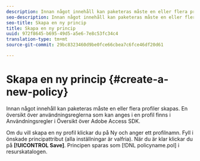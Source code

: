 ```yaml
---
description: Innan något innehåll kan paketeras måste en eller flera profiler skapas. En översikt över användningsreglerna som kan anges i en profil finns i Användningsregler i Översikt över Adobe Access SDK.
seo-description: Innan något innehåll kan paketeras måste en eller flera profiler skapas. En översikt över användningsreglerna som kan anges i en profil finns i Användningsregler i Översikt över Adobe Access SDK.
seo-title: Skapa en ny princip
title: Skapa en ny princip
uuid: 972f8645-b695-49d5-a5e6-7e8c53fc34c4
translation-type: tm+mt
source-git-commit: 29bc8323460d9be0fce66cbea7c6fce46df20d61

---
```



# Skapa en ny princip {#create-a-new-policy}

Innan något innehåll kan paketeras måste en eller flera profiler skapas. En översikt över användningsreglerna som kan anges i en profil finns i Användningsregler i Översikt över Adobe Access SDK.

Om du vill skapa en ny profil klickar du på Ny och anger ett profilnamn. Fyll i önskade principattribut (alla inställningar är valfria). När du är klar klickar du på **[!UICONTROL Save]**. Principen sparas som [!DNL policyname.pol] i resurskatalogen.
